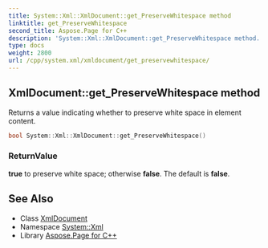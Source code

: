 ```yaml
---
title: System::Xml::XmlDocument::get_PreserveWhitespace method
linktitle: get_PreserveWhitespace
second_title: Aspose.Page for C++
description: 'System::Xml::XmlDocument::get_PreserveWhitespace method. Returns a value indicating whether to preserve white space in element content in C++.'
type: docs
weight: 2800
url: /cpp/system.xml/xmldocument/get_preservewhitespace/
---
```

## XmlDocument::get_PreserveWhitespace method


Returns a value indicating whether to preserve white space in element content.

```cpp
bool System::Xml::XmlDocument::get_PreserveWhitespace()
```


### ReturnValue

**true** to preserve white space; otherwise **false**. The default is **false**.

## See Also

* Class [XmlDocument](../)
* Namespace [System::Xml](../../)
* Library [Aspose.Page for C++](../../../)
